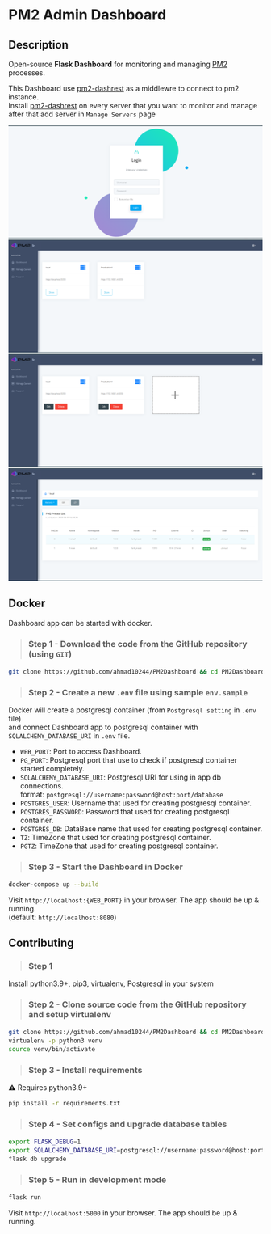 # PM2 Admin Dashboard

## Description

Open-source **Flask Dashboard** for monitoring and managing [PM2](https://pm2.io/) processes.

This Dashboard use [pm2-dashrest](https://github.com/ahmad10244/pm2-dashrest) as a middlewre to connect to pm2 instance.\
Install [pm2-dashrest](https://github.com/ahmad10244/pm2-dashrest) on every server that you want to monitor and manage \
after that add server in `Manage Servers` page

![Login Page!](/static/images/dashboard/login.png)
![Home Page!](/static/images/dashboard/home.png)
![Manage Servers Page!](/static/images/dashboard/manage_server.png)
![Server process Page!](/static/images/dashboard/server.png)

## Docker

Dashboard app can be started with docker.

> ### **Step 1** - Download the code from the GitHub repository (using `GIT`)

``` bash
git clone https://github.com/ahmad10244/PM2Dashboard && cd PM2Dashboard
```

> ### **Step 2** - Create a new `.env` file using sample `env.sample`

Docker will create a postgresql container (from `Postgresql setting` in `.env` file) \
and connect Dashboard app to postgresql container with `SQLALCHEMY_DATABASE_URI` in `.env` file.

- `WEB_PORT`: Port to access Dashboard.
- `PG_PORT`: Postgresql port that use to check if postgresql container started completely.
- `SQLALCHEMY_DATABASE_URI`: Postgresql URI for using in app db connections. \
    format: `postgresql://username:password@host:port/database`
- `POSTGRES_USER`: Username that used for creating postgresql container.
- `POSTGRES_PASSWORD`: Password that used for creating postgresql container.
- `POSTGRES_DB`: DataBase name that used for creating postgresql container.
- `TZ`: TimeZone that used for creating postgresql container.
- `PGTZ`: TimeZone that used for creating postgresql container.

> ### **Step 3** - Start the Dashboard in Docker

``` bash
docker-compose up --build
```

Visit `http://localhost:{WEB_PORT}` in your browser. The app should be up & running.\
(default: `http://localhost:8080`)

## Contributing

> ### **Step 1**

Install python3.9+, pip3, virtualenv, Postgresql in your system

> ### **Step 2** - Clone source code from the GitHub repository and setup virtualenv

``` bash
git clone https://github.com/ahmad10244/PM2Dashboard && cd PM2Dashboard
virtualenv -p python3 venv
source venv/bin/activate
```

> ### **Step 3** - Install requirements

:warning: Requires python3.9+

``` bash
pip install -r requirements.txt
```

> ### **Step 4** - Set configs and upgrade database tables

``` bash
export FLASK_DEBUG=1
export SQLALCHEMY_DATABASE_URI=postgresql://username:password@host:port/database
flask db upgrade
```

> ### **Step 5** - Run in development mode

``` bash
flask run
```

Visit `http://localhost:5000` in your browser. The app should be up & running.

